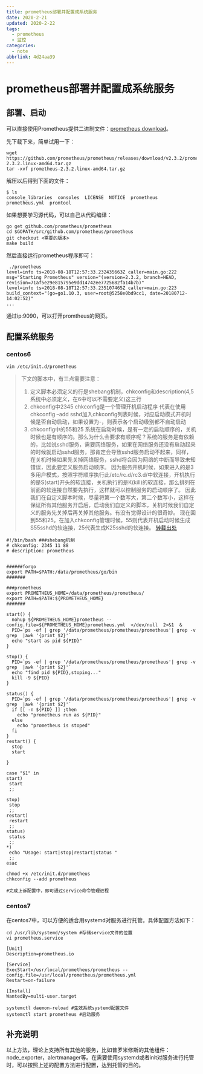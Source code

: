 ```yaml
---
title: prometheus部署并配置成系统服务
date: 2020-2-21
updated: 2020-2-22
tags:
  - prometheus
  - 监控
categories:
  - note
abbrlink: 4d24aa39
---
```


# prometheus部署并配置成系统服务

## 部署、启动

可以直接使用Prometheus提供二进制文件：[prometheus download](https://prometheus.io/download/)。

先下载下来，简单试用一下：

```
wget https://github.com/prometheus/prometheus/releases/download/v2.3.2/prometheus-2.3.2.linux-amd64.tar.gz
tar -xvf prometheus-2.3.2.linux-amd64.tar.gz
```

解压以后得到下面的文件：

```
$ ls
console_libraries  consoles  LICENSE  NOTICE  prometheus  prometheus.yml  promtool
```

如果想要学习源代码，可以自己从代码编译：

```
go get github.com/prometheus/prometheus
cd $GOPATH/src/github.com/prometheus/prometheus
git checkout <需要的版本>
make build
```

然后直接运行prometheus程序即可：

```
 ./prometheus
level=info ts=2018-08-18T12:57:33.232435663Z caller=main.go:222 msg="Starting Prometheus" version="(version=2.3.2, branch=HEAD, revision=71af5e29e815795e9dd14742ee7725682fa14b7b)"
level=info ts=2018-08-18T12:57:33.235107465Z caller=main.go:223 build_context="(go=go1.10.3, user=root@5258e0bd9cc1, date=20180712-14:02:52)"
...
```

通过ip:9090，可以打开promtheus的网页。

## 配置系统服务

### centos6

```shell
vim /etc/init.d/prometheus
```

> 下文的脚本中，有三点需要注意：
> 1. 定义脚本必须定义的行是shebang机制，chkconfig和description(4,5系统中必须定义，在6中可以不需要定义)这三行
> 2. chkconfig中2345
chkconfig是一个管理开机启动程序
代表在使用chkconfig –add sshd加入chkconfig列表时候，对应启动模式开机时候是否自动启动，如果设置为-，则表示各个启动级别都不自动启动
> 3. chkconfig中的55和25
系统在启动时候，是有一定的启动顺序的，关机时候也是有顺序的。那么为什么会要求有顺序呢？系统的服务是有依赖的，比如说sshd服务，需要网络服务，如果在网络服务还没有启动起来的时候就启动sshd服务，那肯定会导致sshd服务启动不起来，同样，在关机时候如果先关掉网络服务，sshd将会因为网络的中断而导致未知错误，因此要定义服务启动顺序。
因为服务开机时候，如果进入的是3多用户模式，按照字符顺序执行此/etc/rc.d/rc3.d/中软连接，开机执行的是S(start)开头的软连接，关机执行的是K(kill)的软连接，那么排列在前面的软连接自然要先执行，这样就可以控制服务的启动顺序了。
因此我们在自定义脚本时候，尽量将第一个数写大，第二个数写小，这样在保证所有其他服务开启后，启动我们自定义的脚本，关机时候我们自定义的服务先关掉后再关掉其他服务。有没有觉得设计的很奇妙。
现在回到55和25。在加入chkconfig管理时候，55则代表开机启动时候生成S55sshd的软连接，25代表生成K25sshd的软连接。 [转载出处](https://blog.csdn.net/qq_27754983/java/article/details/74520077)

```shell
#!/bin/bash ###shebang机制
# chkconfig: 2345 11 88
# description: prometheus


######forgo
export PATH=$PATH:/data/prometheus/go/bin
#######

###prometheus
export PROMETHEUS_HOME=/data/prometheus/prometheus/
export PATH=$PATH:${PROMETHEUS_HOME}
#######

start() {
  nohup ${PROMETHEUS_HOME}prometheus --config.file=${PROMETHEUS_HOME}prometheus.yml  >/dev/null  2>&1  &
  PID=`ps -ef | grep '/data/prometheus/prometheus/prometheus'| grep -v grep  |awk '{print $2}'`
  echo "start as pid ${PID}"
}

stop() {
  PID=`ps -ef | grep '/data/prometheus/prometheus/prometheus'| grep -v grep  |awk '{print $2}'`
  echo "find pid ${PID},stoping..."
  kill -9 ${PID}
}

status() {
  PID=`ps -ef | grep '/data/prometheus/prometheus/prometheus'| grep -v grep  |awk '{print $2}'`
  if [[ -n ${PID} ]] ;then
    echo "prometheus run as ${PID}"
  else
    echo "prometheus is stoped"
  fi
}
restart() {
  stop
  start

}

case "$1" in
start)
 start
 ;;

stop)
 stop
 ;;
restart)
 restart
 ;;
status)
 status
 ;;
*)
 echo "Usage: start|stop|restart|status "
 ;;
esac
```
```shell
chmod +x /etc/init.d/prometheus
chkconfig --add prometheus

#完成上诉配置中，即可通过service命令管理进程	
```



### centos7

在centos7中，可以方便的适合用systemd对服务进行托管。具体配置方法如下：

```shell
cd /usr/lib/systemd/system #存储service文件的位置
vi prometheus.service
```

```
[Unit]
Description=prometheus.io

[Service]
ExecStart=/usr/local/prometheus/prometheus --config.file=/usr/local/prometheus/prometheus.yml
Restart=on-failure

[Install]
WantedBy=multi-user.target
```
```shell
systemctl daemon-reload #生效系统systemd配置文件
systemctl start prometheus #启动服务
```

## 补充说明

以上方法，理论上支持所有其他的服务，比如普罗米修斯的其他组件：node_exporter，alertmanager等。在需要使用systemd或者init对服务进行托管时，可以按照上述的配置方法进行配置，达到托管的目的。

